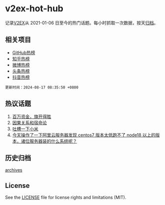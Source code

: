 # v2ex-hot-hub

 记录[V2EX](https://www.v2ex.com/)从 2021-01-06 日至今的热门话题。每小时抓取一次数据，按天[归档](archives)。
 
 ## 相关项目

- [GitHub热榜](https://github.com/snaildev/github-hot-hub)
- [知乎热榜](https://github.com/snaildev/zhihu-hot-hub)
- [微博热榜](https://github.com/snaildev/weibo-hot-hub)
- [头条热榜](https://github.com/snaildev/toutiao-hot-hub)
- [抖音热榜](https://github.com/snaildev/douyin-hot-hub)


 `更新时间：2024-08-17 08:35:50 +0800`

## 热议话题

1. [百万资金，旗开得胜](https://www.v2ex.com/t/1065407)
1. [因果关系和宿命论](https://www.v2ex.com/t/1065540)
1. [吐槽一下小米](https://www.v2ex.com/t/1065388)
1. [今天操作了一下阿里云服务器发现 centos7 版本太低跑不了 node18 以上的版本，诸位服务器装的什么系统呢？](https://www.v2ex.com/t/1065399)

## 历史归档

[archives](archives)

## License

See the [LICENSE](LICENSE) file for license rights and limitations (MIT).
